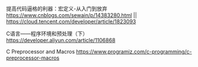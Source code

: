 
提高代码逼格的利器：宏定义-从入门到放弃 https://www.cnblogs.com/sewain/p/14383280.html || https://cloud.tencent.com/developer/article/1823093

C语言——程序环境和预处理（下） https://developer.aliyun.com/article/1106868

C Preprocessor and Macros https://www.programiz.com/c-programming/c-preprocessor-macros
